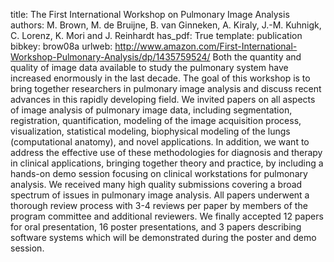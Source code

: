 title: The First International Workshop on Pulmonary Image Analysis
authors: M. Brown, M. de Bruijne, B. van Ginneken, A. Kiraly, J.-M. Kuhnigk, C. Lorenz, K. Mori and J. Reinhardt
has_pdf: True
template: publication
bibkey: brow08a
urlweb: http://www.amazon.com/First-International-Workshop-Pulmonary-Analysis/dp/1435759524/
Both the quantity and quality of image data available to study the pulmonary system have increased enormously in the last decade. The goal of this workshop is to bring together researchers in pulmonary image analysis and discuss recent advances in this rapidly developing field. We invited papers on all aspects of image analysis of pulmonary image data, including segmentation, registration, quantification, modeling of the image acquisition process, visualization, statistical modeling, biophysical modeling of the lungs (computational anatomy), and novel applications. In addition, we want to address the effective use of these methodologies for diagnosis and therapy in clinical applications, bringing together theory and practice, by including a hands-on demo session focusing on clinical workstations for pulmonary analysis. We received many high quality submissions covering a broad spectrum of issues in pulmonary image analysis. All papers underwent a thorough review process with 3-4 reviews per paper by members of the program committee and additional reviewers. We finally accepted 12 papers for oral presentation, 16 poster presentations, and 3 papers describing software systems which will be demonstrated during the poster and demo session.

